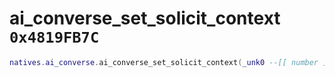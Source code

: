 # ai_converse_set_solicit_context `0x4819FB7C`

```lua
natives.ai_converse.ai_converse_set_solicit_context(_unk0 --[[ number ]])
```